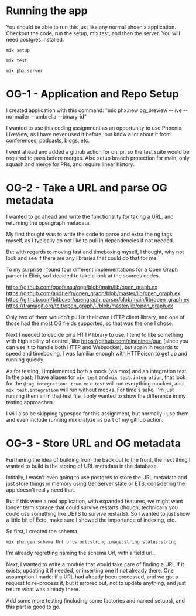 # Running the app

You should be able to run this just like any normal phoenix application. Checkout the code, run the setup, mix test, and then the server. You will need postgres installed.

```
mix setup

mix test

mix phx.server
```

# OG-1 - Application and Repo Setup

I created application with this command: "mix phx.new og_preview --live --no-mailer --umbrella --binary-id"

I wanted to use this coding assignment as an opportunity to use Phoenix LiveView, as I have never used it before, but know a lot about it from conferences, podcasts, blogs, etc.

I went ahead and added a github action for on_pr, so the test suite would be required to pass before merges. Also setup branch protection for main, only squash and merge for PRs, and require linear history.

# OG-2 - Take a URL and parse OG metadata

I wanted to go ahead and write the functionality for taking a URL, and returning the opengraph metadata.

My first thought was to write the code to parse and extra the og tags myself, as I typically do not like to pull in dependencies if not needed. 

But with regards to moving fast and timeboxing myself, I thought, why not look and see if there are any libraries that could do that for me. 

To my surprise I found four different implementations for a Open Graph parser in Elixir, so I decided to take a look at the sources codes.

https://github.com/goofansu/ogp/blob/main/lib/open_graph.ex
https://github.com/andrielfn/open_graph/blob/master/lib/open_graph.ex
https://github.com/bitboxer/opengraph_parser/blob/main/lib/open_graph.ex
https://framagit.org/tcit/open_graph/-/blob/master/lib/open_graph.ex

Only two of them wouldn't pull in their own HTTP client library, and one of those had the most OG fields supported, so that was the one I chose.

Next I needed to decide on a HTTP library to use. I tend to like something with high ability of control, like https://github.com/ninenines/gun (since you can use it to handle both HTTP and Websocket), but again in regards to speed and timeboxing, I was familiar enough with HTTPoison to get up and running quickly.

As for testing, I implemented both a mock (via mox) and an integration test. In the past, I have aliases for `mix test` and `mix test.integration`, that look for the `@tag integration: true`. `mix test` will run everything mocked, and `mix test.integration` will run without mocks. For time's sake, I'm just running them all in that test file, I only wanted to show the difference in my testing approaches.

I will also be skipping typespec for this assignment, but normally I use them and even include running mix dialyze as part of my github action.

# OG-3 - Store URL and OG metadata

Furthering the idea of building from the back out to the front, the next thing I wanted to build is the storing of URL metadata in the database.

Intitally, I wasn't even going to use postgres to store the URL metadata and just store things in memory using GenServer state or ETS, considering the app doesn't really need that. 

But if this were a real application, with expanded features, we might want longer term storage that could survive restarts (though, technically you could use something like DETS to survive restarts). So I wanted to just show a little bit of Ecto, make sure I showed the importance of indexing, etc.

So first, I created the schema.

```
mix phx.gen.schema Url urls url:string image:string status:string
```

I'm already regretting naming the schema Url, with a field url...

Next, I wanted to write a module that would take care of finding a URL if it exists, updating it if needed, or inserting one if not already there. One assumption I made: if a URL had already been processed, and we got a request to re-process it, but it errored out, not to update anything, and just return what was already there.

Add some more testing (including some factories and named setups), and this part is good to go.

